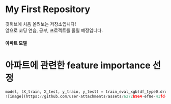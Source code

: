 # My First Repository

깃허브에 처음 올려보는 저장소입니다!  
앞으로 코딩 연습, 공부, 프로젝트를 올릴 예정입니다.

#### 아파트 모델 

# 아파트에 관련한 feature importance 선정

```python
model, (X_train, X_test, y_train, y_test) = train_eval_xgb(df_type0.drop(['보증금/월세금','월세금/면적','월세금(만원)','보증금(만원)','주택유형_encoded'],axis=1),'월부담액',plot_feature_importance=True,plot_shap=False)
![image](https://github.com/user-attachments/assets/6272b9e4-ef8e-41fd-895d-289f86dfbf95)
